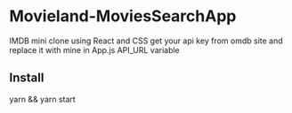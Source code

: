 # Movieland-MoviesSearchApp
IMDB mini clone using React and CSS
get your api key from omdb site and replace it with mine in App.js API_URL variable

## Install
yarn && yarn start
